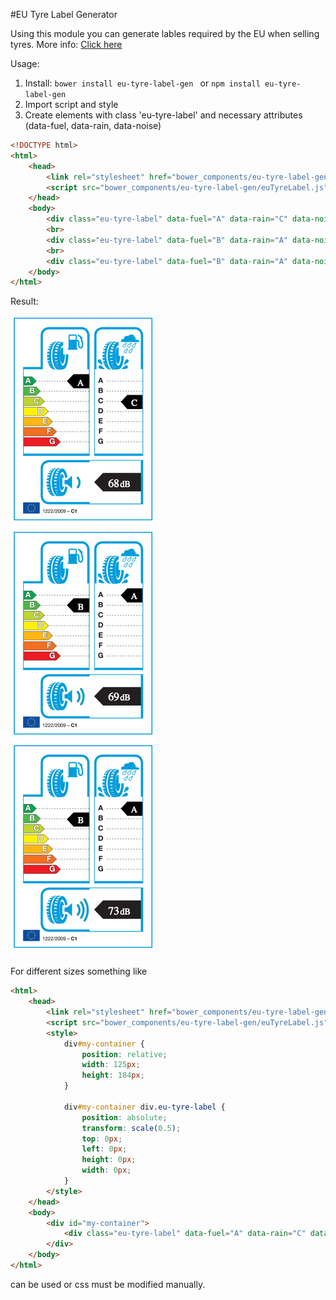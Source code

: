 #EU Tyre Label Generator

Using this module you can generate lables required by the EU when selling tyres.
More info: [Click here](http://www.etrma.org/tyres/tyre-labelling)

Usage:

1. Install:
    ```bower install eu-tyre-label-gen ``` or ```npm install eu-tyre-label-gen ```
2. Import script and style
3. Create elements with class 'eu-tyre-label' and necessary attributes (data-fuel, data-rain, data-noise)

```html
<!DOCTYPE html>
<html>
    <head>
        <link rel="stylesheet" href="bower_components/eu-tyre-label-gen/euTyreLabel.css">
        <script src="bower_components/eu-tyre-label-gen/euTyreLabel.js"></script>
    </head>
    <body>
        <div class="eu-tyre-label" data-fuel="A" data-rain="C" data-noise="68"></div>
        <br>
        <div class="eu-tyre-label" data-fuel="B" data-rain="A" data-noise="69"></div>
        <br>
        <div class="eu-tyre-label" data-fuel="B" data-rain="A" data-noise="73"></div>
    </body>
</html>
```

Result:

<img src="img/screener.png" alt="alt text" title="EU Tyre Gen Result">


For different sizes something like 

```html
<html>
    <head>
        <link rel="stylesheet" href="bower_components/eu-tyre-label-gen/euTyreLabel.css">
        <script src="bower_components/eu-tyre-label-gen/euTyreLabel.js"></script>
        <style>
            div#my-container {
                position: relative;
                width: 125px;
                height: 184px;
            }

            div#my-container div.eu-tyre-label {
                position: absolute;
                transform: scale(0.5);
                top: 0px;
                left: 0px;
                height: 0px;
                width: 0px;
            }
        </style>
    </head>
    <body>
        <div id="my-container">
            <div class="eu-tyre-label" data-fuel="A" data-rain="C" data-noise="68"></div>
        </div>
    </body>
</html>
```

can be used or css must be modified manually. 
